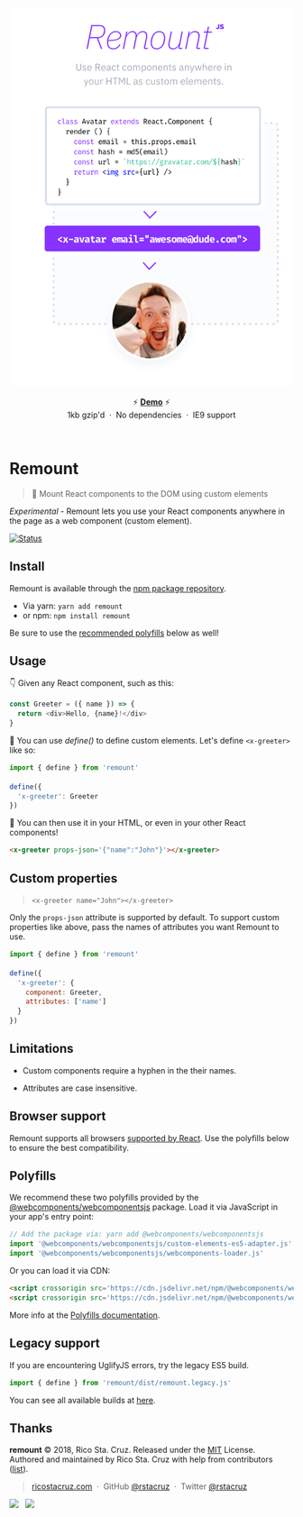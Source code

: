 <br>

<p align='center'><img src='docs/images/remount.png' width='500'></p>

<p align='center'>
⚡ <a href='https://codepen.io/rstacruz/pen/EpBZRv?editors=1010'><b>Demo</b></a> ⚡
<br>
1kb gzip'd &nbsp;&middot;&nbsp; No dependencies &nbsp;&middot;&nbsp; IE9 support
</p>

<br>

# Remount

> 🔌 Mount React components to the DOM using custom elements

*Experimental* - Remount lets you use your React components anywhere in the page as a web component (custom element).

[![Status](https://travis-ci.org/rstacruz/remount.svg?branch=master)](https://travis-ci.org/rstacruz/remount "See test builds")

## Install

Remount is available through the [npm package repository](https://yarnpkg.com/en/package/remount).

- Via yarn: `yarn add remount`
- or npm: `npm install remount`

Be sure to use the [recommended polyfills](#polyfills) below as well!

## Usage

👇 Given any React component, such as this:

```js
const Greeter = ({ name }) => {
  return <div>Hello, {name}!</div>
}
```

📝 You can use *define()* to define custom elements. Let's define `<x-greeter>` like so:

```js
import { define } from 'remount'

define({
  'x-greeter': Greeter
})
```

🎉 You can then use it in your HTML, or even in your other React components!

```html
<x-greeter props-json='{"name":"John"}'></x-greeter>
```

## Custom properties

> `<x-greeter name="John"></x-greeter>`

Only the `props-json` attribute is supported by default. To support custom properties like above, pass the names of attributes you want Remount to use.

```js
import { define } from 'remount'

define({
  'x-greeter': {
    component: Greeter,
    attributes: ['name']
  }
})
```

## Limitations

- Custom components require a hyphen in the their names.

- Attributes are case insensitive.

## Browser support

Remount supports all browsers [supported by React](https://reactjs.org/docs/react-dom.html#browser-support). Use the polyfills below to ensure the best compatibility.

## Polyfills

We recommend these two polyfills provided by the [@webcomponents/webcomponentsjs][@webcomponents/webcomponentsjs] package. Load it via JavaScript in your app's entry point:

```js
// Add the package via: yarn add @webcomponents/webcomponentsjs
import '@webcomponents/webcomponentsjs/custom-elements-es5-adapter.js'
import '@webcomponents/webcomponentsjs/webcomponents-loader.js'
```

Or you can load it via CDN:

```html
<script crossorigin src='https://cdn.jsdelivr.net/npm/@webcomponents/webcomponentsjs@2.0.4/custom-elements-es5-adapter.js'></script>
<script crossorigin src='https://cdn.jsdelivr.net/npm/@webcomponents/webcomponentsjs@2.0.4/webcomponents-loader.js'></script>
```

[@webcomponents/webcomponentsjs]: https://yarn.pm/@webcomponents/webcomponentsjs

More info at the [Polyfills documentation](./docs/polyfills.md).

## Legacy support

If you are encountering UglifyJS errors, try the legacy ES5 build.

```js
import { define } from 'remount/dist/remount.legacy.js'
```

You can see all available builds at [here](https://cdn.jsdelivr.net/npm/remount/dist).

## Thanks

**remount** © 2018, Rico Sta. Cruz. Released under the [MIT] License.<br>
Authored and maintained by Rico Sta. Cruz with help from contributors ([list][contributors]).

> [ricostacruz.com](http://ricostacruz.com) &nbsp;&middot;&nbsp;
> GitHub [@rstacruz](https://github.com/rstacruz) &nbsp;&middot;&nbsp;
> Twitter [@rstacruz](https://twitter.com/rstacruz)

[![](https://img.shields.io/github/followers/rstacruz.svg?style=social&label=@rstacruz)](https://github.com/rstacruz) &nbsp;
[![](https://img.shields.io/twitter/follow/rstacruz.svg?style=social&label=@rstacruz)](https://twitter.com/rstacruz)

[mit]: http://mit-license.org/
[contributors]: http://github.com/rstacruz/remount/contributors
